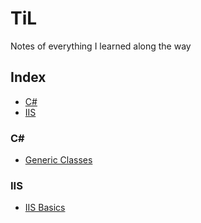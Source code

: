 # TiL
Notes of everything I learned along the way


## Index
* [C#](#C#)
* [IIS](#IIS) 


### C#
- [Generic Classes](C#/Generics)

### IIS
- [IIS Basics](IIS/IIS-Basics.md)
